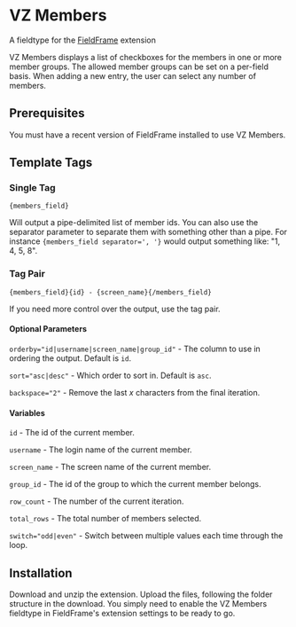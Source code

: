 VZ Members
==========

A fieldtype for the [FieldFrame](http://brandon-kelly.com/fieldframe) extension

VZ Members displays a list of checkboxes for the members in one or more member groups. The allowed member groups can be set on a per-field basis. When adding a new entry, the user can select any number of members.

Prerequisites
-------------

You must have a recent version of FieldFrame installed to use VZ Members.

Template Tags
-------------

### Single Tag ###

    {members_field}

Will output a pipe-delimited list of member ids. You can also use the separator parameter to separate them with something other than a pipe. For instance `{members_field separator=', '}` would output something like: "1, 4, 5, 8".

### Tag Pair ###

    {members_field}{id} - {screen_name}{/members_field}

If you need more control over the output, use the tag pair.

#### Optional Parameters ####

`orderby="id|username|screen_name|group_id"` - The column to use in ordering the output. Default is `id`.

`sort="asc|desc"` - Which order to sort in. Default is `asc`.

`backspace="2"` - Remove the last _x_ characters from the final iteration.

#### Variables ####

`id` - The id of the current member.

`username` - The login name of the current member.

`screen_name` - The screen name of the current member.

`group_id` - The id of the group to which the current member belongs.

`row_count` - The number of the current iteration.

`total_rows` - The total number of members selected.

`switch="odd|even"` - Switch between multiple values each time through the loop.

Installation
------------

Download and unzip the extension. Upload the files, following the folder structure in the download. You simply need to enable the VZ Members fieldtype in FieldFrame's extension settings to be ready to go.